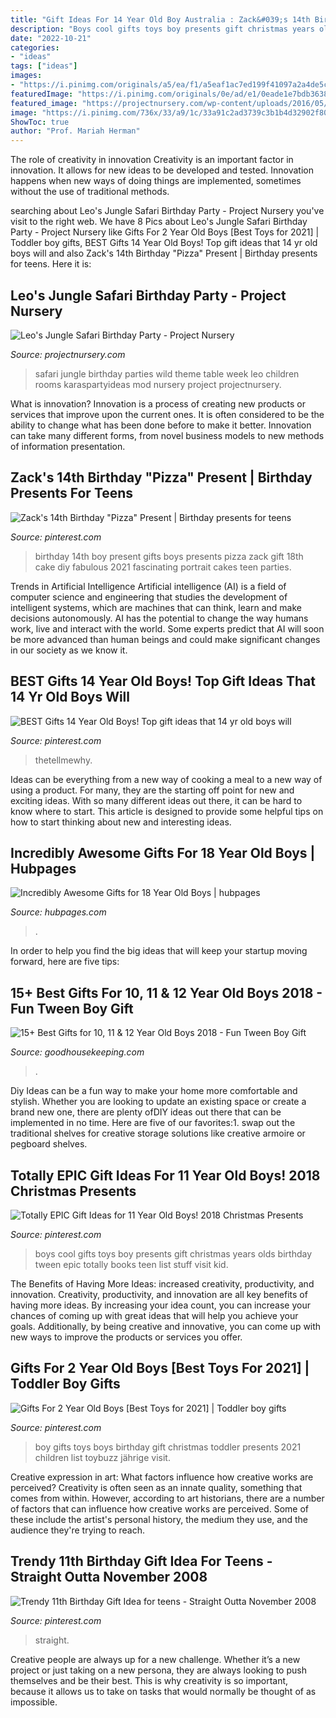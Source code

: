 ```yaml
---
title: "Gift Ideas For 14 Year Old Boy Australia : Zack&#039;s 14th Birthday &quot;pizza&quot; Present"
description: "Boys cool gifts toys boy presents gift christmas years olds birthday tween epic totally books teen list stuff visit kid"
date: "2022-10-21"
categories:
- "ideas"
tags: ["ideas"]
images:
- "https://i.pinimg.com/originals/a5/ea/f1/a5eaf1ac7ed199f41097a2a4de5ce01a.jpg"
featuredImage: "https://i.pinimg.com/originals/0e/ad/e1/0eade1e7bdb3638d25a033874ad339b0.jpg"
featured_image: "https://projectnursery.com/wp-content/uploads/2016/05/IMG_2889-1024x683.jpg"
image: "https://i.pinimg.com/736x/33/a9/1c/33a91c2ad3739c3b1b4d32902f80fd26.jpg"
ShowToc: true
author: "Prof. Mariah Herman"
---
```



The role of creativity in innovation
Creativity is an important factor in innovation. It allows for new ideas to be developed and tested. Innovation happens when new ways of doing things are implemented, sometimes without the use of traditional methods.

	

		
searching about Leo&#039;s Jungle Safari Birthday Party - Project Nursery you've visit to the right web. We have 8 Pics about Leo&#039;s Jungle Safari Birthday Party - Project Nursery like Gifts For 2 Year Old Boys [Best Toys for 2021] | Toddler boy gifts, BEST Gifts 14 Year Old Boys! Top gift ideas that 14 yr old boys will and also Zack&#039;s 14th Birthday &quot;Pizza&quot; Present | Birthday presents for teens. Here it is:
		
    
## Leo&#039;s Jungle Safari Birthday Party - Project Nursery

<img loading=lazy src="https://projectnursery.com/wp-content/uploads/2016/05/IMG_2889-1024x683.jpg" onerror="this.onerror=null;this.src='https://tse4.mm.bing.net/th?id=OIP.bO1q5xMZjtASvsjV9HMDEQHaE8&amp;pid=15.1';" alt="Leo&#039;s Jungle Safari Birthday Party - Project Nursery">

_Source: projectnursery.com_

>safari jungle birthday parties wild theme table week leo children rooms karaspartyideas mod nursery project projectnursery. 

	

What is innovation?
Innovation is a process of creating new products or services that improve upon the current ones. It is often considered to be the ability to change what has been done before to make it better. Innovation can take many different forms, from novel business models to new methods of information presentation.

    
## Zack&#039;s 14th Birthday &quot;Pizza&quot; Present | Birthday Presents For Teens

<img loading=lazy src="https://i.pinimg.com/originals/d3/d5/5f/d3d55f6ec66cdd3469fbdf25e8a769d2.jpg" onerror="this.onerror=null;this.src='https://tse4.mm.bing.net/th?id=OIP.cX2YF74mNOG3Pn6erBIUnAHaJ4&amp;pid=15.1';" alt="Zack&#039;s 14th Birthday &quot;Pizza&quot; Present | Birthday presents for teens">

_Source: pinterest.com_

>birthday 14th boy present gifts boys presents pizza zack gift 18th cake diy fabulous 2021 fascinating portrait cakes teen parties. 

	

Trends in Artificial Intelligence
Artificial intelligence (AI) is a field of computer science and engineering that studies the development of intelligent systems, which are machines that can think, learn and make decisions autonomously. AI has the potential to change the way humans work, live and interact with the world. Some experts predict that AI will soon be more advanced than human beings and could make significant changes in our society as we know it.

    
## BEST Gifts 14 Year Old Boys! Top Gift Ideas That 14 Yr Old Boys Will

<img loading=lazy src="https://i.pinimg.com/originals/a5/ea/f1/a5eaf1ac7ed199f41097a2a4de5ce01a.jpg" onerror="this.onerror=null;this.src='https://tse3.mm.bing.net/th?id=OIP.ZDTH3hS81YMhKNG7QngT9wHaPG&amp;pid=15.1';" alt="BEST Gifts 14 Year Old Boys! Top gift ideas that 14 yr old boys will">

_Source: pinterest.com_

>thetellmewhy. 

	

Ideas can be everything from a new way of cooking a meal to a new way of using a product. For many, they are the starting off point for new and exciting ideas. With so many different ideas out there, it can be hard to know where to start. This article is designed to provide some helpful tips on how to start thinking about new and interesting ideas.

    
## Incredibly Awesome Gifts For 18 Year Old Boys | Hubpages

<img loading=lazy src="https://usercontent1.hubstatic.com/13099226_f520.jpg" onerror="this.onerror=null;this.src='https://tse4.mm.bing.net/th?id=OIP.GcGEXU05C8SxEWBQLOQ3oAHaLH&amp;pid=15.1';" alt="Incredibly Awesome Gifts for 18 Year Old Boys | hubpages">

_Source: hubpages.com_

>. 

	

In order to help you find the big ideas that will keep your startup moving forward, here are five tips: 

    
## 15+ Best Gifts For 10, 11 &amp; 12 Year Old Boys 2018 - Fun Tween Boy Gift

<img loading=lazy src="https://hips.hearstapps.com/vader-prod.s3.amazonaws.com/1539626721-iron-man-ar-gifts-for-boys-1539626677.jpg?crop=1xw:0.99975xh;center,top&amp;resize=480:*" onerror="this.onerror=null;this.src='https://tse4.mm.bing.net/th?id=OIP.Q9aiu0ISoeTJMneV84isuwHaLH&amp;pid=15.1';" alt="15+ Best Gifts for 10, 11 &amp; 12 Year Old Boys 2018 - Fun Tween Boy Gift">

_Source: goodhousekeeping.com_

>. 

	

Diy Ideas can be a fun way to make your home more comfortable and stylish. Whether you are looking to update an existing space or create a brand new one, there are plenty ofDIY ideas out there that can be implemented in no time. Here are five of our favorites:1. swap out the traditional shelves for creative storage solutions like creative armoire or pegboard shelves.
    
## Totally EPIC Gift Ideas For 11 Year Old Boys! 2018 Christmas Presents

<img loading=lazy src="https://i.pinimg.com/originals/0e/ad/e1/0eade1e7bdb3638d25a033874ad339b0.jpg" onerror="this.onerror=null;this.src='https://tse1.mm.bing.net/th?id=OIP.u6-KAvDlw8D2uwxppIuk8gHaLG&amp;pid=15.1';" alt="Totally EPIC Gift Ideas for 11 Year Old Boys! 2018 Christmas Presents">

_Source: pinterest.com_

>boys cool gifts toys boy presents gift christmas years olds birthday tween epic totally books teen list stuff visit kid. 

	

The Benefits of Having More Ideas: increased creativity, productivity, and innovation.
Creativity, productivity, and innovation are all key benefits of having more ideas. By increasing your idea count, you can increase your chances of coming up with great ideas that will help you achieve your goals. Additionally, by being creative and innovative, you can come up with new ways to improve the products or services you offer.

    
## Gifts For 2 Year Old Boys [Best Toys For 2021] | Toddler Boy Gifts

<img loading=lazy src="https://i.pinimg.com/736x/72/00/56/720056765cf87e1511c0bb76ee7a8e43---year-old-boy-gift-ideas-gifts-for--year-old-boy.jpg" onerror="this.onerror=null;this.src='https://tse2.mm.bing.net/th?id=OIP.FQF2teuQIx-mMeNYpyXxEAHaOG&amp;pid=15.1';" alt="Gifts For 2 Year Old Boys [Best Toys for 2021] | Toddler boy gifts">

_Source: pinterest.com_

>boy gifts toys boys birthday gift christmas toddler presents 2021 children list toybuzz jährige visit. 

	

Creative expression in art: What factors influence how creative works are perceived?
Creativity is often seen as an innate quality, something that comes from within. However, according to art historians, there are a number of factors that can influence how creative works are perceived. Some of these include the artist's personal history, the medium they use, and the audience they're trying to reach.

    
## Trendy 11th Birthday Gift Idea For Teens - Straight Outta November 2008

<img loading=lazy src="https://i.pinimg.com/736x/33/a9/1c/33a91c2ad3739c3b1b4d32902f80fd26.jpg" onerror="this.onerror=null;this.src='https://tse2.mm.bing.net/th?id=OIP.q3PmKRTjq9eS5HHRRU_V2wHaJ4&amp;pid=15.1';" alt="Trendy 11th Birthday Gift Idea for teens - Straight Outta November 2008">

_Source: pinterest.com_

>straight. 

	

Creative people are always up for a new challenge. Whether it’s a new project or just taking on a new persona, they are always looking to push themselves and be their best. This is why creativity is so important, because it allows us to take on tasks that would normally be thought of as impossible.

